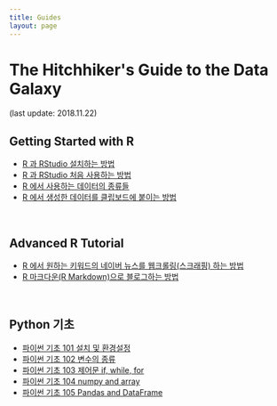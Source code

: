 ```yaml
---
title: Guides
layout: page
---
```


# The Hitchhiker's Guide to the Data Galaxy

(last update: 2018.11.22)

## Getting Started with R

- [R 과 RStudio 설치하는 방법](https://dr-hkim.github.io/Install-and-Uninstall-R/)  
- [R 과 RStudio 처음 사용하는 방법](https://dr-hkim.github.io/Getting-Started-with-RStudio/)  
- [R 에서 사용하는 데이터의 종류들](https://dr-hkim.github.io/Basic-Data-Types-in-R/)  
- [R 에서 생성한 데이터를 클립보드에 붙이는 방법](https://dr-hkim.github.io/DataFrame-to-Clipboard-in-R/)  

<br>

## Advanced R Tutorial

- [R 에서 원하는 키워드의 네이버 뉴스를 웹크롤링(스크래핑) 하는 방법](https://dr-hkim.github.io/Naver-News-Web-Scraping-in-R/)
- [R 마크다운(R Markdown)으로 블로그하는 방법](https://dr-hkim.github.io/Blog-with-R-Markdown/)

<br>

## Python 기초

- [파이썬 기초 101 설치 및 환경설정](https://dr-hkim.github.io/Python-Enviornment-Setting/)  
- [파이썬 기초 102 변수의 종류](https://dr-hkim.github.io/Python-Variables/)  
- [파이썬 기초 103 제어문 if, while, for](https://dr-hkim.github.io/Python-Control-Structures/)  
- [파이썬 기초 104 numpy and array](https://dr-hkim.github.io/Python-numpy-and-array/)  
- [파이썬 기초 105 Pandas and DataFrame](https://dr-hkim.github.io/Python-pandas-and-dataframe/)  

<br>
